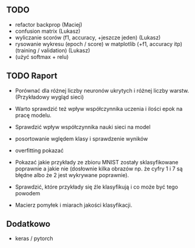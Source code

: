 ## TODO
- refactor backprop (Maciej)
- confusion matrix (Lukasz)
- wyliczanie scorów (f1, accuracy, +jeszcze jeden) (Lukasz)
- rysowanie wykresu (epoch / score) w matplotlib (+f1, accuracy itp) (training / validation) (Lukasz)
- (użyć softmax + relu)


## TODO Raport

- Porównać dla różnej liczby neuronów ukrytych i różnej liczby warstw. (Przykładowy wygląd sieci)
- Warto sprawdzić też wpływ współczynnika uczenia i ilości epok na pracę modelu.
- Sprawdzić wpływ współczynnika nauki sieci na model
- posortowanie wględem klasy i sprawdzenie wyników
- overfitting pokazać


- Pokazać jakie przykłady ze zbioru MNIST zostały sklasyfikowane poprawnie a jakie nie (dosłownie kilka obrazów np. że cyfry 1 i 7 są błędne albo że 2 jest wykrywane poprawnie).
- Sprawdzić, które przykłady się źle klasyfikują i co może być tego powodem
- Macierz pomyłek i miarach jakości klasyfikacji.



## Dodatkowo
- keras / pytorch
